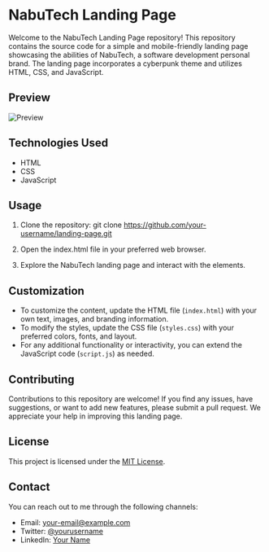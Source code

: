 # NabuTech Landing Page

Welcome to the NabuTech Landing Page repository! This repository contains the source code for a simple and mobile-friendly landing page showcasing the abilities of NabuTech, a software development personal brand. The landing page incorporates a cyberpunk theme and utilizes HTML, CSS, and JavaScript.

## Preview

![Preview](path/to/preview-image.png)

## Technologies Used

- HTML
- CSS
- JavaScript

## Usage

1. Clone the repository:
git clone https://github.com/your-username/landing-page.git


2. Open the index.html file in your preferred web browser.

3. Explore the NabuTech landing page and interact with the elements.

## Customization

- To customize the content, update the HTML file (`index.html`) with your own text, images, and branding information.
- To modify the styles, update the CSS file (`styles.css`) with your preferred colors, fonts, and layout.
- For any additional functionality or interactivity, you can extend the JavaScript code (`script.js`) as needed.

## Contributing

Contributions to this repository are welcome! If you find any issues, have suggestions, or want to add new features, please submit a pull request. We appreciate your help in improving this landing page.

## License

This project is licensed under the [MIT License](LICENSE).

## Contact

You can reach out to me through the following channels:
- Email: your-email@example.com
- Twitter: [@yourusername](https://twitter.com/yourusername)
- LinkedIn: [Your Name](https://www.linkedin.com/in/yourname/)


